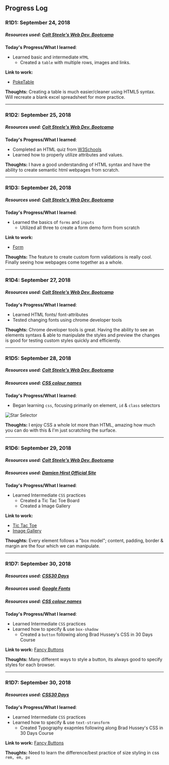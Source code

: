 
## Progress Log

### R1D1: September 24, 2018
##### Resources used: [Colt Steele's Web Dev. Bootcamp](https://www.udemy.com/the-web-developer-bootcamp/learn/v4/)

**Today's Progress/What I learned**:
- Learned basic and intermediate `HTML`
    - Created a `table` with multiple rows, images and links.

**Link to work:**
- [PokeTable](/PokeTable)

**Thoughts:**  Creating a table is much easier/cleaner using HTML5 syntax. Will recreate a blank excel spreadsheet for more practice.

------------

### R1D2: September 25, 2018
##### Resources used: [Colt Steele's Web Dev. Bootcamp](https://www.udemy.com/the-web-developer-bootcamp/learn/v4/)

**Today's Progress/What I learned**:
- Completed an HTML quiz from [W3Schools](http://w3schools.com)
- Learned how to properly utilize attributes and values. 

**Thoughts:**  I have a good understanding of HTML syntax and have the ability to create semantic html webpages from scratch.

------------

### R1D3: September 26, 2018
##### Resources used: [Colt Steele's Web Dev. Bootcamp](https://www.udemy.com/the-web-developer-bootcamp/learn/v4/)

**Today's Progress/What I learned**:
- Learned the basics of `forms` and `inputs`
  - Utilized all three to create a form demo form from scratch
    
**Link to work:**
- [Form](/Form)

**Thoughts:**  The feature to create custom form validations is really cool. Finally seeing how webpages come together as a whole.

------------
### R1D4: September 27, 2018
##### Resources used: [Colt Steele's Web Dev. Bootcamp](https://www.udemy.com/the-web-developer-bootcamp/learn/v4/)

**Today's Progress/What I learned**:
- Learned HTML fonts/ font-attributes
- Tested changing fonts using chrome developer tools
  
**Thoughts:**  Chrome developer tools is great. Having the ability to see an elements syntaxs & able to manipulate the styles and preview the changes is good for testing custom styles quickly and efficiently.

------------

### R1D5: September 28, 2018
##### Resources used: [Colt Steele's Web Dev. Bootcamp](https://www.udemy.com/the-web-developer-bootcamp/learn/v4/)
##### Resources used: [CSS colour names](http://colours.neilorangepeel.com/)

**Today's Progress/What I learned**:
-  Began learning `css`, focusing primarily on element, `id` & `class` selectors

![Star Selector](http://i65.tinypic.com/wjb69e.png)

**Thoughts:**  I enjoy CSS a whole lot more than HTML, amazing how much you can do with this & I'm just scratching the surface.

------------

### R1D6: September 29, 2018
##### Resources used: [Colt Steele's Web Dev. Bootcamp](https://www.udemy.com/the-web-developer-bootcamp/learn/v4/)
##### Resources used: [Damien Hirst Official Site](https://www.http://www.damienhirst.com/)

**Today's Progress/What I learned**:
- Learned Intermediate `CSS` practices
    - Created a Tic Tac Toe Board
    - Created a Image Gallery
    
**Link to work:**
- [Tic Tac Toe](/TTTBoard)
- [Image Gallery](/ImageBlog)

**Thoughts:** 
Every element follows a "box model"; content, padding, border & margin are the four which we can manipulate. 

------------

### R1D7: September 30, 2018
##### Resources used: [CSS30 Days](https://codecollege.ca/)
##### Resources used: [Google Fonts](https://fonts.google.com/)
##### Resources used: [CSS colour names](http://colours.neilorangepeel.com/)


**Today's Progress/What I learned**:
- Learned Intermediate `CSS` practices
- Learned how to specify & use `box-shadow`
   - Created a `button` following along Brad Hussey's CSS in 30 Days Course
    
**Link to work:**
[Fancy Buttons](https://codepen.io/DigitalEmanuel/pen/XxbPgg)

**Thoughts:** 
Many different ways to style a button, its always good to specify styles for each browser.

------------
### R1D7: September 30, 2018
##### Resources used: [CSS30 Days](https://codecollege.ca/)

**Today's Progress/What I learned**:
- Learned Intermediate `CSS` practices
- Learned how to specify & use `text-stransform`
   - Created Typography exapmles following along Brad Hussey's CSS in 30 Days Course
    
**Link to work:**
[Fancy Buttons](https://codepen.io/DigitalEmanuel/pen/XxbPgg)

**Thoughts:** 
Need to learn the difference/best practice of size styling in css `rem, em, px`

